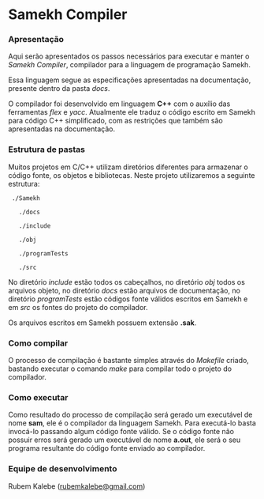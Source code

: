 # Samekh Compiler #

### Apresentação ###

Aqui serão apresentados os passos necessários para executar e manter o *Samekh Compiler*, compilador para a linguagem de programação Samekh.

Essa linguagem segue as especificações apresentadas na documentação, presente dentro da pasta *docs*.

O compilador foi desenvolvido em linguagem **C++** com o auxílio das ferramentas *flex* e *yacc*. Atualmente ele traduz o código escrito em Samekh para código C++ simplificado, com as restrições que também são apresentadas na documentação.

### Estrutura de pastas ###

Muitos projetos em C/C++ utilizam diretórios diferentes para armazenar o código fonte, os objetos e bibliotecas. Neste projeto utilizaremos a seguinte estrutura:

     ./Samekh

       ./docs
  
       ./include
  
       ./obj
  
       ./programTests
  
       ./src

No diretório *include* estão todos os cabeçalhos, no diretório *obj* todos os arquivos objeto, no diretório *docs* estão arquivos de documentação, no diretório *programTests* estão códigos fonte válidos escritos em Samekh e em *src* os fontes do projeto do compilador.

Os arquivos escritos em Samekh possuem extensão **.sak**.


### Como compilar ###

O processo de compilação é bastante simples através do *Makefile* criado, bastando executar o comando *make* para compilar todo o projeto do compilador.


### Como executar ###

  Como resultado do processo de compilação será gerado um executável de nome **sam**, ele é o compilador da linguagem Samekh. Para executá-lo basta invocá-lo passando algum código fonte válido. Se o código fonte não possuir erros será gerado um executável de nome **a.out**, ele será o seu programa resultante do código fonte enviado ao compilador.


### Equipe de desenvolvimento ###

Rubem Kalebe (rubemkalebe@gmail.com)
